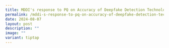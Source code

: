 ```yaml
---
title: MDDI's response to PQ on Accuracy of Deepfake Detection Technologies
permalink: /mddi-s-response-to-pq-on-accuracy-of-deepfake-detection-technologies/
date: 2024-08-07
layout: post
description: ""
image: ""
variant: tiptap
---
```

